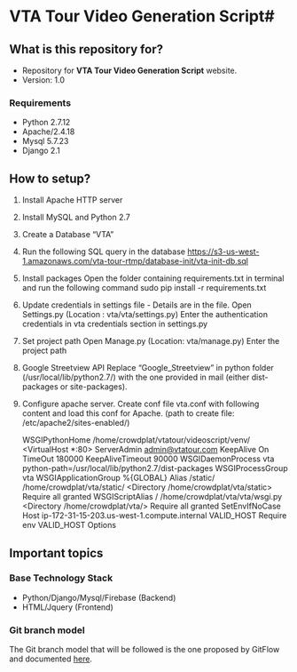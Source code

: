 # VTA Tour Video Generation Script#

## What is this repository for? ##

* Repository for **VTA Tour Video Generation Script** website.
* Version: 1.0

### Requirements ###
* Python 2.7.12
* Apache/2.4.18
* Mysql 5.7.23
* Django 2.1

## How to setup? ##

1. Install Apache HTTP server
2. Install MySQL and Python 2.7
3. Create a Database “VTA”
4. Run the following SQL query in the database
    https://s3-us-west-1.amazonaws.com/vta-tour-rtmp/database-init/vta-init-db.sql
5. Install packages
    Open the folder containing requirements.txt in terminal and run the following   command
    sudo pip install -r requirements.txt
6. Update credentials in settings file - Details are in the file.
    Open Settings.py (Location : vta/vta/settings.py)
    Enter the authentication credentials in vta credentials section in settings.py
7. Set project path
    Open Manage.py (Location: vta/manage.py)
    Enter the project path
8. Google Streetview API
    Replace “Google_Streetview” in python folder (/usr/local/lib/python2.7/) with the  one provided in mail (either dist-packages or site-packages).
9. Configure apache server.
    Create conf file vta.conf with following content and load this conf for Apache. (path to create file: /etc/apache2/sites-enabled/)

	WSGIPythonHome /home/crowdplat/vtatour/videoscript/venv/
	<VirtualHost *:80>
	ServerAdmin admin@vtatour.com
	KeepAlive On
	TimeOut 180000
	KeepAliveTimeout 90000
	WSGIDaemonProcess vta python-path=/usr/local/lib/python2.7/dist-packages
	WSGIProcessGroup vta
	WSGIApplicationGroup %{GLOBAL}
	Alias /static/ /home/crowdplat/vta/static/
	<Directory /home/crowdplat/vta/static>
	    Require all granted
	</Directory>
	WSGIScriptAlias / /home/crowdplat/vta/vta/wsgi.py
	<Directory /home/crowdplat/vta/>
	    <Files wsgi.py>
	       Require all granted
	    </Files>
	    SetEnvIfNoCase Host ip-172-31-15-203.us-west-1.compute.internal VALID_HOST
	    Require env VALID_HOST
	    Options
	</Directory>
	</VirtualHost>

## Important topics ##

### Base Technology Stack ###
* Python/Django/Mysql/Firebase (Backend)
* HTML/Jquery (Frontend)

### Git branch model ###
The Git branch model that will be followed is the one proposed by GitFlow and documented [here](http://nvie.com/posts/a-successful-git-branching-model/).

